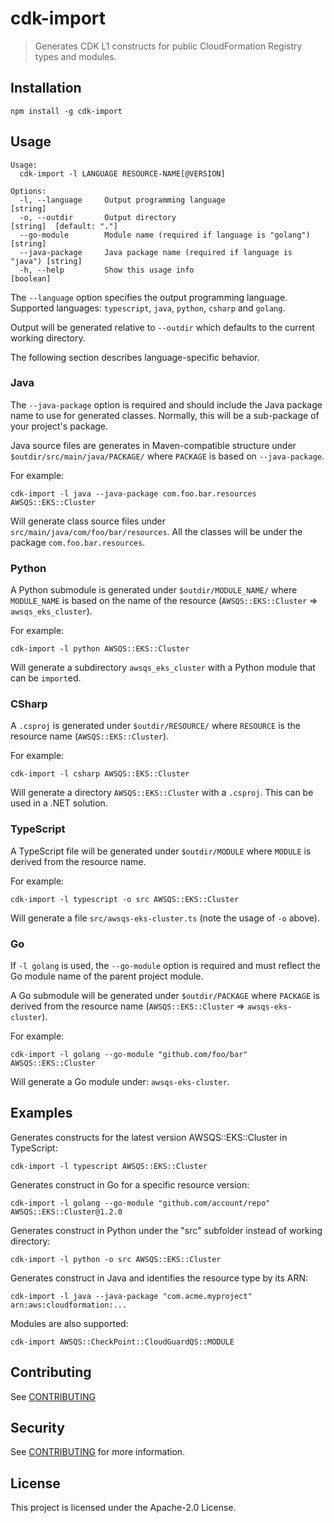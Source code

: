 # cdk-import

> Generates CDK L1 constructs for public CloudFormation Registry types and
> modules.

## Installation

```shell
npm install -g cdk-import
```

## Usage

```shell
Usage:
  cdk-import -l LANGUAGE RESOURCE-NAME[@VERSION]

Options:
  -l, --language     Output programming language                        [string]
  -o, --outdir       Output directory                                   [string]  [default: "."]
  --go-module        Module name (required if language is "golang")     [string]
  --java-package     Java package name (required if language is "java") [string]
  -h, --help         Show this usage info                               [boolean]
```

The `--language` option specifies the output programming language. Supported
languages: `typescript`, `java`, `python`, `csharp` and `golang`.

Output will be generated relative to `--outdir` which defaults to the current
working directory.

The following section describes language-specific behavior.

### Java

The `--java-package` option is required and should include the Java package name
to use for generated classes. Normally, this will be a sub-package of your
project's package.

Java source files are generates in Maven-compatible structure under
`$outdir/src/main/java/PACKAGE/` where `PACKAGE` is based on `--java-package`.

For example:

```shell
cdk-import -l java --java-package com.foo.bar.resources AWSQS::EKS::Cluster
```

Will generate class source files under `src/main/java/com/foo/bar/resources`.
All the classes will be under the package `com.foo.bar.resources`.

### Python

A Python submodule is generated under `$outdir/MODULE_NAME/` where `MODULE_NAME`
is based on the name of the resource (`AWSQS::EKS::Cluster` =>
`awsqs_eks_cluster`).

For example:

```shell
cdk-import -l python AWSQS::EKS::Cluster 
```

Will generate a subdirectory `awsqs_eks_cluster` with a Python module that can
be `import`ed.

### CSharp

A `.csproj` is generated under `$outdir/RESOURCE/` where `RESOURCE` is the
resource name (`AWSQS::EKS::Cluster`).

For example:

```shell
cdk-import -l csharp AWSQS::EKS::Cluster 
```

Will generate a directory `AWSQS::EKS::Cluster` with a `.csproj`. This can be
used in a .NET solution.

### TypeScript

A TypeScript file will be generated under `$outdir/MODULE` where `MODULE` is
derived from the resource name.

For example:

```shell
cdk-import -l typescript -o src AWSQS::EKS::Cluster
```

Will generate a file `src/awsqs-eks-cluster.ts` (note the usage of `-o` above).

### Go

If `-l golang` is used, the `--go-module` option is required and must reflect
the Go module name of the parent project module.

A Go submodule will be generated under `$outdir/PACKAGE` where `PACKAGE` is
derived from the resource name (`AWSQS::EKS::Cluster` => `awsqs-eks-cluster`).

For example:

```shell
cdk-import -l golang --go-module "github.com/foo/bar" AWSQS::EKS::Cluster
```

Will generate a Go module under: `awsqs-eks-cluster`.

## Examples

Generates constructs for the latest version AWSQS::EKS::Cluster in TypeScript:

```shell
cdk-import -l typescript AWSQS::EKS::Cluster
```

Generates construct in Go for a specific resource version:

```shell
cdk-import -l golang --go-module "github.com/account/repo" AWSQS::EKS::Cluster@1.2.0
```

Generates construct in Python under the "src" subfolder instead of working
directory:

```shell
cdk-import -l python -o src AWSQS::EKS::Cluster
```

Generates construct in Java and identifies the resource type by its ARN:

```shell
cdk-import -l java --java-package "com.acme.myproject" arn:aws:cloudformation:...
```

Modules are also supported:

```shell
cdk-import AWSQS::CheckPoint::CloudGuardQS::MODULE
```

## Contributing

See [CONTRIBUTING](CONTRIBUTING.md)

## Security

See [CONTRIBUTING](CONTRIBUTING.md#security-issue-notifications) for more
information.

## License

This project is licensed under the Apache-2.0 License.
